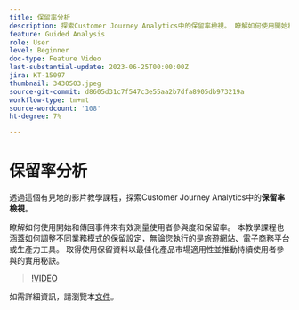 ```yaml
---
title: 保留率分析
description: 探索Customer Journey Analytics中的保留率檢視。 瞭解如何使用開始和傳回事件來有效測量使用者參與度和保留率。
feature: Guided Analysis
role: User
level: Beginner
doc-type: Feature Video
last-substantial-update: 2023-06-25T00:00:00Z
jira: KT-15097
thumbnail: 3430503.jpeg
source-git-commit: d8605d31c7f547c3e55aa2b7dfa8905db973219a
workflow-type: tm+mt
source-wordcount: '108'
ht-degree: 7%

---
```


# 保留率分析

透過這個有見地的影片教學課程，探索Customer Journey Analytics中的&#x200B;**保留率檢視**。

瞭解如何使用開始和傳回事件來有效測量使用者參與度和保留率。 本教學課程也涵蓋如何調整不同業務模式的保留設定，無論您執行的是旅遊網站、電子商務平台或生產力工具。 取得使用保留資料以最佳化產品市場適用性並推動持續使用者參與的實用秘訣。

>[!VIDEO](https://video.tv.adobe.com/v/3430503/?learn=on)

如需詳細資訊，請瀏覽本[文件](https://experienceleague.adobe.com/zh-hant/docs/analytics-platform/using/guided-analysis/retention/retention-rates)。
